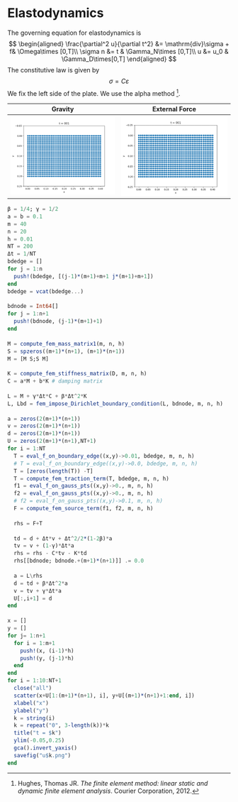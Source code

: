 # Elastodynamics

The governing equation for elastodynamics is 
$$
\begin{aligned}
\frac{\partial^2 u}{\partial t^2} &= \mathrm{div}\sigma + f& \Omega\times [0,T]\\
\sigma n &= t & \Gamma_N\times [0,T]\\
u &= u_0 & \Gamma_D\times[0,T]
\end{aligned}
$$
The constitutive law is given by 
$$
\sigma = C\varepsilon
$$
We fix the left side of the plate. We use the alpha method [^alpha].

[^alpha]: Hughes, Thomas JR. *The finite element method: linear static and dynamic finite element analysis*. Courier Corporation, 2012. 



| Gravity                   | External Force        |
| ------------------------- | --------------------- |
| ![](./assets/gravity.gif) | ![](./assets/ext.gif) |

```julia
β = 1/4; γ = 1/2
a = b = 0.1
m = 40
n = 20
h = 0.01
NT = 200
Δt = 1/NT 
bdedge = []
for j = 1:n 
  push!(bdedge, [(j-1)*(m+1)+m+1 j*(m+1)+m+1])
end
bdedge = vcat(bdedge...)

bdnode = Int64[]
for j = 1:n+1
  push!(bdnode, (j-1)*(m+1)+1)
end

M = compute_fem_mass_matrix1(m, n, h)
S = spzeros((m+1)*(n+1), (m+1)*(n+1))
M = [M S;S M]

K = compute_fem_stiffness_matrix(D, m, n, h)
C = a*M + b*K # damping matrix 

L = M + γ*Δt*C + β*Δt^2*K
L, Lbd = fem_impose_Dirichlet_boundary_condition(L, bdnode, m, n, h)

a = zeros(2(m+1)*(n+1))
v = zeros(2(m+1)*(n+1))
d = zeros(2(m+1)*(n+1))
U = zeros(2(m+1)*(n+1),NT+1)
for i = 1:NT 
  T = eval_f_on_boundary_edge((x,y)->0.01, bdedge, m, n, h)
  # T = eval_f_on_boundary_edge((x,y)->0.0, bdedge, m, n, h)
  T = [zeros(length(T)) -T]
  T = compute_fem_traction_term(T, bdedge, m, n, h)
  f1 = eval_f_on_gauss_pts((x,y)->0., m, n, h)
  f2 = eval_f_on_gauss_pts((x,y)->0., m, n, h)
  # f2 = eval_f_on_gauss_pts((x,y)->0.1, m, n, h)
  F = compute_fem_source_term(f1, f2, m, n, h)

  rhs = F+T

  td = d + Δt*v + Δt^2/2*(1-2β)*a 
  tv = v + (1-γ)*Δt*a 
  rhs = rhs - C*tv - K*td
  rhs[[bdnode; bdnode.+(m+1)*(n+1)]] .= 0.0

  a = L\rhs 
  d = td + β*Δt^2*a 
  v = tv + γ*Δt*a 
  U[:,i+1] = d
end

x = []
y = []
for j= 1:n+1
  for i = 1:m+1
    push!(x, (i-1)*h)
    push!(y, (j-1)*h)
  end
end
for i = 1:10:NT+1
  close("all")
  scatter(x+U[1:(m+1)*(n+1), i], y+U[(m+1)*(n+1)+1:end, i])
  xlabel("x")
  ylabel("y")
  k = string(i)
  k = repeat("0", 3-length(k))*k 
  title("t = $k")
  ylim(-0.05,0.25)
  gca().invert_yaxis()
  savefig("u$k.png")
end
```


